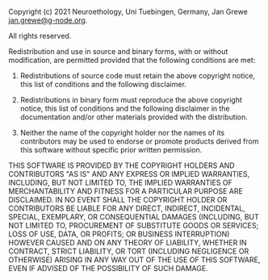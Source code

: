 Copyright (c) 2021 Neuroethology, Uni Tuebingen, Germany,
                    Jan Grewe <jan.grewe@g-node.org>.

All rights reserved.

Redistribution and use in source and binary forms, with or without modification,
are permitted provided that the following conditions are met:

1. Redistributions of source code must retain the above copyright notice, this list
   of conditions and the following disclaimer.

2. Redistributions in binary form must reproduce the above copyright notice, this
   list of conditions and the following disclaimer in the documentation and/or other
   materials provided with the distribution.

3. Neither the name of the copyright holder nor the names of its contributors may
   be used to endorse or promote products derived from this software without specific
   prior written permission.

THIS SOFTWARE IS PROVIDED BY THE COPYRIGHT HOLDERS AND CONTRIBUTORS "AS IS" AND ANY
EXPRESS OR IMPLIED WARRANTIES, INCLUDING, BUT NOT LIMITED TO, THE IMPLIED WARRANTIES
OF MERCHANTABILITY AND FITNESS FOR A PARTICULAR PURPOSE ARE DISCLAIMED. IN NO EVENT
SHALL THE COPYRIGHT HOLDER OR CONTRIBUTORS BE LIABLE FOR ANY DIRECT, INDIRECT,
INCIDENTAL, SPECIAL, EXEMPLARY, OR CONSEQUENTIAL DAMAGES (INCLUDING, BUT NOT LIMITED
TO, PROCUREMENT OF SUBSTITUTE GOODS OR SERVICES; LOSS OF USE, DATA, OR PROFITS; OR
BUSINESS INTERRUPTION) HOWEVER CAUSED AND ON ANY THEORY OF LIABILITY, WHETHER IN
CONTRACT, STRICT LIABILITY, OR TORT (INCLUDING NEGLIGENCE OR OTHERWISE) ARISING IN
ANY WAY OUT OF THE USE OF THIS SOFTWARE, EVEN IF ADVISED OF THE POSSIBILITY OF SUCH
DAMAGE.
